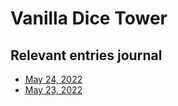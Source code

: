 # Vanilla Dice Tower
## Relevant entries journal 
- [May 24, 2022](https://github.com/acidtone/code-journal#may-24-2022)
- [May 23, 2022](https://github.com/acidtone/code-journal#may-23-2022)